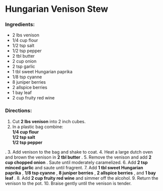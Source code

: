 # Hungarian Venison Stew 

### Ingredients: 
* 2 lbs venison
* 1/4 cup flour
* 1/2 tsp salt
* 1/2 tsp pepper
* 2 tbl butter
* 2 cup onion
* 2 tsp garlic
* 1 tbl sweet Hungarian paprika
* 1/8 tsp cyanne
* 8 juniper berries
* 2 allspice berries
* 1 bay leaf
* 2 cup fruity red wine

### Directions: 
1. Cut **2 lbs venison** into 2 inch cubes. 
2. In a plastic bag combine:  
**1/4 cup flour**   
**1/2 tsp salt**   
**1/2 tsp pepper**   

. 
3. Add venison to the bag and shake to coat. 
4. Heat a large dutch oven and brown the venison in **2 tbl butter** . 
5. Remove the venison and add **2 cup chopped onion** . Saute until moderately caramelized. 
6. Add **2 tsp minced garlic** and saute until fragrent. 
7. Add **1 tbl sweet Hungarian paprika** , **1/8 tsp cyanne** , **8 juniper berries** , **2 allspice berries** , and **1 bay leaf** . 
8. Add **2 cup fruity red wine** and simmer off the alcohol. 
9. Return the venison to the pot. 
10. Braise gently until the venison is tender. 
